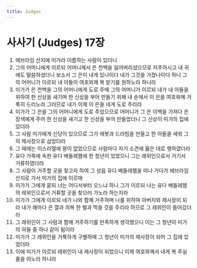 ```yaml
---
title: Judges
---
```


# 사사기 (Judges) 17장
1. 에브라임 산지에 미가라 이름하는 사람이 있더니
1. 그의 어머니에게 이르되 어머니께서 은 천백을 잃어버리셨으므로 저주하시고 내 귀에도 말씀하셨더니 보소서 그 은이 내게 있나이다 내가 그것을 가졌나이다 하니 그의 어머니가 이르되 내 아들이 여호와께 복 받기를 원하노라 하니라
1. 미가가 은 천백을 그의 어머니에게 도로 주매 그의 어머니가 이르되 내가 내 아들을 위하여 한 신상을 새기며 한 신상을 부어 만들기 위해 내 손에서 이 은을 여호와께 거룩히 드리노라 그러므로 내가 이제 이 은을 네게 도로 주리라
1. 미가가 그 은을 그의 어머니에게 도로 주었으므로 어머니가 그 은 이백을 가져다 은장색에게 주어 한 신상을 새기고 한 신상을 부어 만들었더니 그 신상이 미가의 집에 있더라
1. 그 사람 미가에게 신당이 있으므로 그가 에봇과 드라빔을 만들고 한 아들을 세워 그의 제사장으로 삼았더라
1. 그 때에는 이스라엘에 왕이 없었으므로 사람마다 자기 소견에 옳은 대로 행하였더라
1. 유다 가족에 속한 유다 베들레헴에 한 청년이 있었으니 그는 레위인으로서 거기서 거류하였더라
1. 그 사람이 거주할 곳을 찾고자 하여 그 성읍 유다 베들레헴을 떠나 가다가 에브라임 산지로 가서 미가의 집에 이르매
1. 미가가 그에게 묻되 너는 어디서부터 오느냐 하니 그가 이르되 나는 유다 베들레헴의 레위인으로서 거류할 곳을 찾으러 가노라 하는지라
1. 미가가 그에게 이르되 네가 나와 함께 거주하며 나를 위하여 아버지와 제사장이 되라 내가 해마다 은 열과 의복 한 벌과 먹을 것을 주리라 하므로 그 레위인이 들어갔더라
1. 그 레위인이 그 사람과 함께 거주하기를 만족하게 생각했으니 이는 그 청년이 미가의 아들 중 하나 같이 됨이라
1. 미가가 그 레위인을 거룩하게 구별하매 그 청년이 미가의 제사장이 되어 그 집에 있었더라
1. 이에 미가가 이르되 레위인이 내 제사장이 되었으니 이제 여호와께서 내게 복 주실 줄을 아노라 하니라